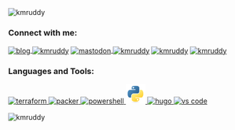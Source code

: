<p align="left"><img align="center" src="https://github-readme-stats.vercel.app/api?username=kmruddy&show_icons=true&locale=en" alt="kmruddy" /></p>

<h3 align="left">Connect with me:</h3>
<p align="left">
<a href="https://www.kmruddy.com/" target="_blank" rel="noreferrer"> <img align="center" src="https://api.iconify.design/openmoji/globe-with-meridians.svg" alt="blog" width="40" height="40"/> </a>
<a href="https://twitter.com/kmruddy" target="blank"><img align="center" src="https://api.iconify.design/logos/twitter.svg" alt="kmruddy" height="40" width="40" /></a>
<a href="https://mastodon.kmruddy.com/@kmruddy" target="_blank" rel="noreferrer"> <img align="center" src="https://api.iconify.design/logos/mastodon-icon.svg" alt="mastodon" width="40" height="40"/> </a>
<a href="https://linkedin.com/in/kmruddy" target="blank"><img align="center" src="https://api.iconify.design/skill-icons/linkedin.svg" alt="kmruddy" height="40" width="40" /></a>
<a href="https://stackoverflow.com/users/8279879" target="blank"><img align="center" src="https://api.iconify.design/logos/stackoverflow-icon.svg" alt="kmruddy" height="40" width="40" /></a>
<a href="https://www.youtube.com/@kmruddy" target="blank"><img align="center" src="https://api.iconify.design/logos/youtube-icon.svg" alt="kmruddy" height="40" width="40" /></a>
</p>

<h3 align="left">Languages and Tools:</h3>
<p align="left"> <a href="https://terraform.io/" target="_blank" rel="noreferrer"> <img src="https://api.iconify.design/logos-terraform-icon.svg" alt="terraform" width="40" height="40"/> </a> <a href="https://packer.io" target="_blank" rel="noreferrer"> <img src="https://api.iconify.design/logos/packer.svg" alt="packer" width="40" height="40"/> </a> <a href="https://learn.microsoft.com/en-us/powershell/" target="_blank" rel="noreferrer"> <img src="https://api.iconify.design/vscode-icons/file-type-powershell.svg" alt="powershell" width="40" height="40"/> </a> <a href="https://www.python.org" target="_blank" rel="noreferrer"> <img src="https://raw.githubusercontent.com/devicons/devicon/master/icons/python/python-original.svg" alt="python" width="40" height="40"/> </a> <a href="https://gohugo.io/" target="_blank" rel="noreferrer"> <img src="https://api.iconify.design/logos-hugo.svg" alt="hugo" width="40" height="40"/> </a> <a href="https://code.visualstudio.com/" target="_blank" rel="noreferrer"> <img src="https://api.iconify.design/logos/visual-studio-code.svg" alt="vs code" width="40" height="40"/> </a> </p>

<p align="left"><img align="center" src="https://github-readme-stats.vercel.app/api/top-langs?username=kmruddy&show_icons=true&locale=en&layout=compact" alt="kmruddy" /></p>
